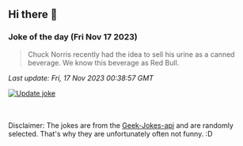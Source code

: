 ## Hi there 👋

### Joke of the day (Fri Nov 17 2023)
<!-- joke -->
>Chuck Norris recently had the idea to sell his urine as a canned beverage. We know this beverage as Red Bull.
<!-- /joke -->

*Last update: Fri, 17 Nov 2023 00:38:57 GMT*

[![Update joke](https://github.com/nclskfm/nclskfm/actions/workflows/joke.yml/badge.svg)](https://github.com/nclskfm/nclskfm/actions/workflows/joke.yml)

<br><br>
Disclaimer: The jokes are from the [Geek-Jokes-api](https://github.com/sameerkumar18/geek-joke-api) and are randomly selected. That's why they are unfortunately often not funny. :D
